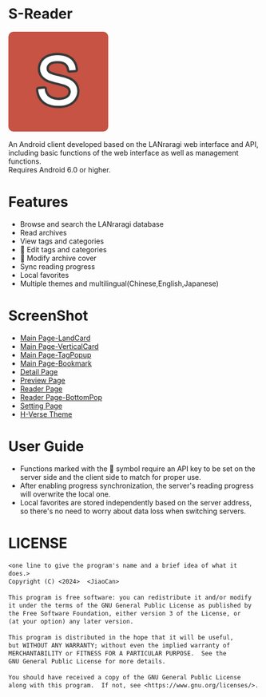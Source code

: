 # S-Reader
<img src="fastlane/icon_app.png" alt = "icon" style="border-radius: 10px; width: 200px; height: 200px;">

An Android client developed based on the LANraragi web interface and API, including basic functions of the web interface as well as management functions.   
Requires Android 6.0 or higher.


# Features
- Browse and search the LANraragi database
- Read archives
- View tags and categories
- 🔑 Edit tags and categories
- 🔑 Modify archive cover
- Sync reading progress
- Local favorites
- Multiple themes and multilingual(Chinese,English,Japanese)


# ScreenShot
- [Main Page-LandCard](fastlane/phone/mainPageLandCard.jpg?raw=true)
- [Main Page-VerticalCard](fastlane/phone/mainPageVerticalCard.jpg?raw=true)
- [Main Page-TagPopup](fastlane/phone/mainPageTagPopup.jpg?raw=true)
- [Main Page-Bookmark](fastlane/phone/mainPagBookmark.jpg?raw=true)
- [Detail Page](fastlane/phone/detailPage.jpg?raw=true)
- [Preview Page](fastlane/phone/previewPage.jpg?raw=true)
- [Reader Page](fastlane/phone/readerPage.jpg?raw=true)
- [Reader Page-BottomPop](fastlane/phone/readerPageBottomPop.jpg?raw=true)
- [Setting Page](fastlane/phone/settingPage.jpg?raw=true)
- [H-Verse Theme](fastlane/phone/h-verseTheme.jpg?raw=true)


# User Guide
- Functions marked with the 🔑 symbol require an API key to be set on the server side and the client side to match for proper use.
- After enabling progress synchronization, the server's reading progress will overwrite the local one.
- Local favorites are stored independently based on the server address, so there's no need to worry about data loss when switching servers.


# LICENSE
~~~
<one line to give the program's name and a brief idea of what it does.>
Copyright (C) <2024>  <JiaoCan>

This program is free software: you can redistribute it and/or modify
it under the terms of the GNU General Public License as published by
the Free Software Foundation, either version 3 of the License, or
(at your option) any later version.

This program is distributed in the hope that it will be useful,
but WITHOUT ANY WARRANTY; without even the implied warranty of
MERCHANTABILITY or FITNESS FOR A PARTICULAR PURPOSE.  See the
GNU General Public License for more details.

You should have received a copy of the GNU General Public License
along with this program.  If not, see <https://www.gnu.org/licenses/>.
~~~
